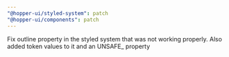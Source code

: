 ```yaml
---
"@hopper-ui/styled-system": patch
"@hopper-ui/components": patch
---
```


Fix outline property in the styled system that was not working properly. Also added token values to it and an UNSAFE\_ property
